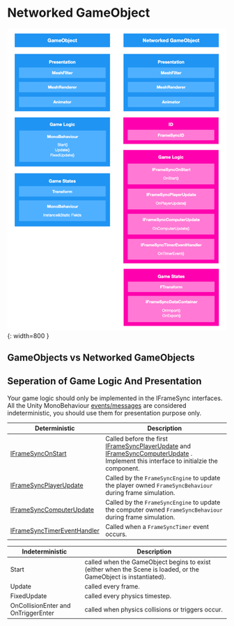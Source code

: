 # **Networked GameObject**


![img](./../../assets/framesync/NetworkedGameObject.png){: width=800 }

## **GameObjects vs Networked GameObjects**


## **Seperation of Game Logic And Presentation**
Your game logic should only be implemented in the IFrameSync interfaces. All the Unity MonoBehaviour [events/messages][1] are considered indeterministic, you should use them for presentation purpose only.


| **Deterministic**       |        **Description**          |
| ----------- | ------------------------------------ |
| [IFrameSyncOnStart][2]       |  Called before the first [IFrameSyncPlayerUpdate][3] and [IFrameSyncComputerUpdate][4] . Implement this interface to initialzie the component.  |
| [IFrameSyncPlayerUpdate][3]       |  Called by the `FrameSyncEngine` to update the player owned `FrameSyncBehaviour` during frame simulation.  |
| [IFrameSyncComputerUpdate][4]       |  Called by the `FrameSyncEngine` to update the computer owned `FrameSyncBehaviour` during frame simulation.  |
| [IFrameSyncTimerEventHandler][5]       |  Called when a `FrameSyncTimer` event occurs.  |

| **Indeterministic**       |        **Description**          |
| ----------- | ------------------------------------ |
| Start      |  called when the GameObject begins to exist (either when the Scene is loaded, or the GameObject is instantiated).  |
| Update      |  called every frame.  |
| FixedUpdate     |  called every physics timestep.  |
| OnCollisionEnter and OnTriggerEnter   |  called when physics collisions or triggers occur.  |


[1]: https://docs.unity3d.com/Manual/class-MonoBehaviour.html
[2]: IFrameSyncOnStart.md
[3]: IFrameSyncPlayerUpdate.md
[4]: IFrameSyncComputerUpdate.md
[5]: IFrameSyncTimerEventHandler.md
[6]: ../InputSettings.md